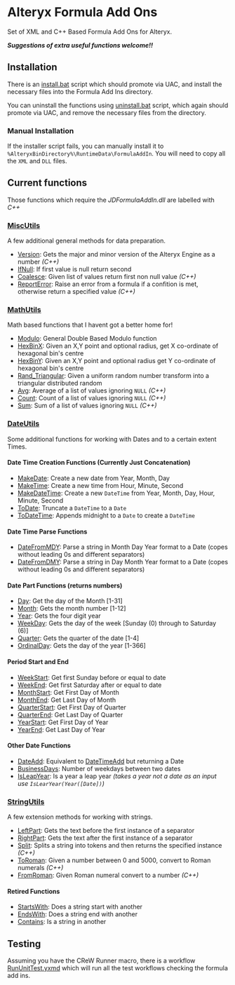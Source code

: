 # Alteryx Formula Add Ons #

Set of XML and C++ Based Formula Add Ons for Alteryx.

***Suggestions of extra useful functions welcome!!***

## Installation ##

There is an [install.bat](./install.bat) script which should promote via UAC, and install the necessary files into the Formula Add Ins directory.

You can uninstall the functions using [uninstall.bat](./uninstall.bat) script, which again should promote via UAC, and remove the necessary files from the directory.

### Manual Installation ###

If the installer script fails, you can manually install it to `%AlteryxBinDirectory%\RuntimeData\FormulaAddIn`. You will need to copy all the `XML` and `DLL` files.

## Current functions ##

Those functions which require the *JDFormulaAddIn.dll* are labelled with *C++*

### [MiscUtils](https://github.com/jdunkerley/AlteryxFormulaAddOns/wiki/Miscellaneous-Functions-%28MiscUtils.xml%29) ###

A few additional general methods for data preparation.

- [Version](https://github.com/jdunkerley/AlteryxFormulaAddOns/wiki/Miscellaneous-Functions-%28MiscUtils.xml#version): Gets the major and minor version of the Alteryx Engine as a number *(C++)*
- [IfNull](https://github.com/jdunkerley/AlteryxFormulaAddOns/wiki/Miscellaneous-Functions-%28MiscUtils.xml#ifnull): If first value is null return second
- [Coalesce](https://github.com/jdunkerley/AlteryxFormulaAddOns/wiki/Miscellaneous-Functions-%28MiscUtils.xml#coalesce): Given list of values return first non null value *(C++)*
- [ReportError](https://github.com/jdunkerley/AlteryxFormulaAddOns/wiki/Miscellaneous-Functions-%28MiscUtils.xml#ReportError): Raise an error from a formula if a confition is met, otherwise return a specified value *(C++)*

### [MathUtils](https://github.com/jdunkerley/AlteryxFormulaAddOns/wiki/Math-Functions-(MathUtils.xml)) ###

Math based functions that I havent got a better home for!

- [Modulo](https://github.com/jdunkerley/AlteryxFormulaAddOns/wiki/Math-Functions-(MathUtils.xml)#modulo): General Double Based Modulo function
- [HexBinX](https://github.com/jdunkerley/AlteryxFormulaAddOns/wiki/Math-Functions-(MathUtils.xml)#hexbinx): Given an X,Y point and optional radius, get X co-ordinate of hexagonal bin's centre
- [HexBinY](https://github.com/jdunkerley/AlteryxFormulaAddOns/wiki/Math-Functions-(MathUtils.xml)#hexbiny): Given an X,Y point and optional radius get Y co-ordinate of hexagonal bin's centre 
- [Rand_Triangular](https://github.com/jdunkerley/AlteryxFormulaAddOns/wiki/Math-Functions-(MathUtils.xml)#rand_triangular): Given a uniform random number transform into a triangular distributed random
- [Avg](https://github.com/jdunkerley/AlteryxFormulaAddOns/wiki/Math-Functions-(MathUtils.xml)#avg): Average of a list of values ignoring `NULL` *(C++)*
- [Count](https://github.com/jdunkerley/AlteryxFormulaAddOns/wiki/Math-Functions-(MathUtils.xml)#count): Count of a list of values ignoring `NULL` *(C++)*
- [Sum](https://github.com/jdunkerley/AlteryxFormulaAddOns/wiki/Math-Functions-(MathUtils.xml)#sum): Sum of a list of values ignoring `NULL` *(C++)*

### [DateUtils](https://github.com/jdunkerley/AlteryxFormulaAddOns/wiki/Date-and-Time-Functions-(DateUtils.xml)) ###

Some additional functions for working with Dates and to a certain extent Times.

#### Date Time Creation Functions (Currently Just Concatenation) ####

- [MakeDate](https://github.com/jdunkerley/AlteryxFormulaAddOns/wiki/Date-and-Time-Functions-(DateUtils.xml)#makedate): Create a new date from Year, Month, Day
- [MakeTime](https://github.com/jdunkerley/AlteryxFormulaAddOns/wiki/Date-and-Time-Functions-(DateUtils.xml)#maketime): Create a new time from Hour, Minute, Second
- [MakeDateTime](https://github.com/jdunkerley/AlteryxFormulaAddOns/wiki/Date-and-Time-Functions-(DateUtils.xml)#makedatetime): Create a new `DateTime` from Year, Month, Day, Hour, Minute, Second
- [ToDate](https://github.com/jdunkerley/AlteryxFormulaAddOns/wiki/Date-and-Time-Functions-(DateUtils.xml)#todate): Truncate a `DateTime` to a `Date`
- [ToDateTime](https://github.com/jdunkerley/AlteryxFormulaAddOns/wiki/Date-and-Time-Functions-(DateUtils.xml)#todatetime): Appends midnight to a `Date` to create a `DateTime`

#### Date Time Parse Functions ####

- [DateFromMDY](https://github.com/jdunkerley/AlteryxFormulaAddOns/wiki/Date-and-Time-Functions-(DateUtils.xml)#datefrommdy): Parse a string in Month Day Year format to a Date (copes without leading 0s and different separators)
- [DateFromDMY](https://github.com/jdunkerley/AlteryxFormulaAddOns/wiki/Date-and-Time-Functions-(DateUtils.xml)#datefromdmy): Parse a string in Day Month Year format to a Date (copes without leading 0s and different separators)

#### Date Part Functions (returns numbers) ####

- [Day](https://github.com/jdunkerley/AlteryxFormulaAddOns/wiki/Date-and-Time-Functions-(DateUtils.xml)#day): Get the day of the Month [1-31]
- [Month](https://github.com/jdunkerley/AlteryxFormulaAddOns/wiki/Date-and-Time-Functions-(DateUtils.xml)#month): Gets the month number [1-12]
- [Year](https://github.com/jdunkerley/AlteryxFormulaAddOns/wiki/Date-and-Time-Functions-(DateUtils.xml)#year): Gets the four digit year
- [WeekDay](https://github.com/jdunkerley/AlteryxFormulaAddOns/wiki/Date-and-Time-Functions-(DateUtils.xml)#weekday): Gets the day of the week [Sunday (0) through to Saturday (6)]
- [Quarter](https://github.com/jdunkerley/AlteryxFormulaAddOns/wiki/Date-and-Time-Functions-(DateUtils.xml)#quarter): Gets the quarter of the date [1-4]
- [OrdinalDay](https://github.com/jdunkerley/AlteryxFormulaAddOns/wiki/Date-and-Time-Functions-(DateUtils.xml)#ordinalday): Gets the day of the year [1-366]

#### Period Start and End ####

- [WeekStart](https://github.com/jdunkerley/AlteryxFormulaAddOns/wiki/Date-and-Time-Functions-(DateUtils.xml)#weekstart): Get first Sunday before or equal to date
- [WeekEnd](https://github.com/jdunkerley/AlteryxFormulaAddOns/wiki/Date-and-Time-Functions-(DateUtils.xml)#weekend): Get first Saturday after or equal to date
- [MonthStart](https://github.com/jdunkerley/AlteryxFormulaAddOns/wiki/Date-and-Time-Functions-(DateUtils.xml)#monthstart): Get First Day of Month
- [MonthEnd](https://github.com/jdunkerley/AlteryxFormulaAddOns/wiki/Date-and-Time-Functions-(DateUtils.xml)#monthend): Get Last Day of Month
- [QuarterStart](https://github.com/jdunkerley/AlteryxFormulaAddOns/wiki/Date-and-Time-Functions-(DateUtils.xml)#quarterstart): Get First Day of Quarter
- [QuarterEnd](https://github.com/jdunkerley/AlteryxFormulaAddOns/wiki/Date-and-Time-Functions-(DateUtils.xml)#quarterend): Get Last Day of Quarter
- [YearStart](https://github.com/jdunkerley/AlteryxFormulaAddOns/wiki/Date-and-Time-Functions-(DateUtils.xml)#yearstart): Get First Day of Year
- [YearEnd](https://github.com/jdunkerley/AlteryxFormulaAddOns/wiki/Date-and-Time-Functions-(DateUtils.xml)#yearend): Get Last Day of Year

#### Other Date Functions ####

- [DateAdd](https://github.com/jdunkerley/AlteryxFormulaAddOns/wiki/Date-and-Time-Functions-(DateUtils.xml)#dateadd): Equivalent to [DateTimeAdd](http://downloads.alteryx.com/Alteryx8.6.2/WebHelp/Reference/DateTimeFunctions.htm) but returning a Date
- [BusinessDays](https://github.com/jdunkerley/AlteryxFormulaAddOns/wiki/Date-and-Time-Functions-(DateUtils.xml)#businessdays): Number of weekdays between two dates
- [IsLeapYear](https://github.com/jdunkerley/AlteryxFormulaAddOns/wiki/Date-and-Time-Functions-(DateUtils.xml)#isleapyear): Is a year a leap year *(takes a year not a date as an input use `IsLearYear(Year([Date])`)*

### [StringUtils](https://github.com/jdunkerley/AlteryxFormulaAddOns/wiki/String-Functions-%28StringUtils.xml%29) ###

A few extension methods for working with strings.

- [LeftPart](https://github.com/jdunkerley/AlteryxFormulaAddOns/wiki/String-Functions-(StringUtils.xml)#leftpart): Gets the text before the first instance of a separator
- [RightPart](https://github.com/jdunkerley/AlteryxFormulaAddOns/wiki/String-Functions-(StringUtils.xml)#rightpart): Gets the text after the first instance of a separator
- [Split](https://github.com/jdunkerley/AlteryxFormulaAddOns/wiki/String-Functions-(StringUtils.xml)#split): Splits a string into tokens and then returns the specified instance *(C++)*
- [ToRoman](https://github.com/jdunkerley/AlteryxFormulaAddOns/wiki/String-Functions-(StringUtils.xml)#toroman): Given a number between 0 and 5000, convert to Roman numerals *(C++)*
- [FromRoman](https://github.com/jdunkerley/AlteryxFormulaAddOns/wiki/String-Functions-(StringUtils.xml)#fromroman): Given Roman numeral convert to a number *(C++)*

#### Retired Functions ####

- [StartsWith](https://github.com/jdunkerley/AlteryxFormulaAddOns/wiki/String-Functions-(StringUtils.xml)#startswith): Does a string start with another
- [EndsWith](https://github.com/jdunkerley/AlteryxFormulaAddOns/wiki/String-Functions-(StringUtils.xml)#endswith): Does a string end with another
- [Contains](https://github.com/jdunkerley/AlteryxFormulaAddOns/wiki/String-Functions-(StringUtils.xml)#contains): Is a string in another

## Testing ##

Assuming you have the CReW Runner macro, there is a workflow [RunUnitTest.yxmd](./RunUnitTest.yxmd) which will run all the test workflows checking the formula add ins.
